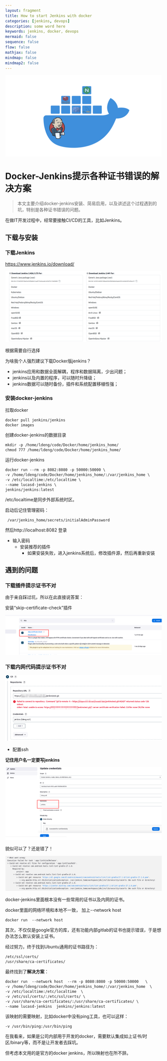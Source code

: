 ```yaml
---
layout: fragment
title: How to start Jenkins with docker
categories: [jenkins, devops]
description: some word here
keywords: jenkins, docker, devops
mermaid: false
sequence: false
flow: false
mathjax: false
mindmap: false
mindmap2: false
---
```


![jenkins-docker01](https://raw.githubusercontent.com/KingofHubGit/ImageFactory/main/Public/jenkins-docker01.png)



# Docker-Jenkins提示各种证书错误的解决方案

> 本文主要介绍docker-jenkins安装、简易启用，以及讲述这个过程遇到的坑，特别是各种证书错误的问题。



在做IT开发过程中，经常要接触CI/CD的工具，比如Jenkins。

## 下载与安装

### 下载Jenkins

https://www.jenkins.io/download/

![image-20240122152729710](https://raw.githubusercontent.com/KingofHubGit/ImageFactory/main/Public/image-20240122152729710.png)

根据需要自行选择

为啥我个人强烈建议下载Docker版jenkins？

- jenkins应用和数据全面解耦，程序和数据隔离，少出问题；
- jenkins以及内置的程序，可以随时升降级；
- jenkins数据可以随时备份，插件和系统配置移植性强；



### 安装docker-jenkins

拉取docker

```
docker pull jenkins/jenkins
docker images
```

创建docker-jenkins的数据目录

```
mkdir -p /home/ldeng/code/Docker/home/jenkins_home/
chmod 777 /home/ldeng/code/Docker/home/jenkins_home/
```

运行docker-jenkins

```
docker run --rm -p 8082:8080 -p 50000:50000 \
-v /home/ldeng/code/Docker/home/jenkins_home/:/var/jenkins_home \
-v /etc/localtime:/etc/localtime \
--name lucasd-jenkins \
jenkins/jenkins:latest
```

/etc/localtime是同步外部系统时区。

启动后记住管理密码：

```
 /var/jenkins_home/secrets/initialAdminPassword
```

然后http://localhost:8082 登录

- 输入密码
  - 安装推荐的插件
    - 如果安装失败，进入jenkins系统后，修改插件源，然后再重新安装



## 遇到的问题

### 下载插件提示证书不对

由于亲自踩过坑，所以在此直接说答案：

安装“skip-certificate-check”插件

![image-20240105235520373](https://raw.githubusercontent.com/KingofHubGit/ImageFactory/main/Public/image-20240105235520373.png)



### 下载内网代码提示证书不对



![image-20240122154258047](https://raw.githubusercontent.com/KingofHubGit/ImageFactory/main/Public/image-20240122154258047.png)

- 配置ssh

**记住用户名一定要写jenkins**

![image-20240122154514789](https://raw.githubusercontent.com/KingofHubGit/ImageFactory/main/Public/image-20240122154514789.png)

貌似可以了？还是错了！

![image-20240122154630171](https://raw.githubusercontent.com/KingofHubGit/ImageFactory/main/Public/image-20240122154630171.png)

docker-jenkins里面根本没有一些常用的证书以及内网的证书。

docker里面的网络环境和本地不一致， 加上--network host

```
docker run  --network host
```



其次，不仅仅是google官方的库，还有功能内部gitlab的证书也提示错误，于是想办法怎么默认安装上证书。

经过努力，终于找到Ubuntu通用的证书路径为：

```
/etc/ssl/certs/
/usr/share/ca-certificates/
```

最终找到了**解决方案**：

```
docker run  --network host  --rm -p 8080:8080 -p 50000:50000   \
-v /home/ldeng/code/Docker/home/jenkins_home/:/var/jenkins_home  \
-v /etc/localtime:/etc/localtime  \
-v /etc/ssl/certs/:/etc/ssl/certs/ \
-v /usr/share/ca-certificates/:/usr/share/ca-certificates/ \
--name lucasd-jenkins  jenkins/jenkins:latest
```



该映射的需要映射，比如docker中没有ping工具，也可以这样：

```
-v /usr/bin/ping:/usr/bin/ping
```



在我看来，如果是公司内部用于开发的docker，需要默认集成如上证书/时区/binary等，而不是让开发者去踩坑。

但考虑本文用的是官方的docker jenkins，所以映射也在所不辞。

